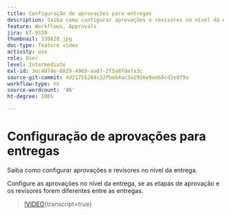 ```yaml
---
title: Configuração de aprovações para entregas
description: Saiba como configurar aprovações e revisores no nível da entrega.
feature: Workflows, Approvals
jira: KT-9339
thumbnail: 338828.jpg
doc-type: feature video
activity: use
role: User
level: Intermediate
exl-id: 3ec4074e-8829-4969-aa87-2f5a8fdefa3c
source-git-commit: 4d21755204c22fbeb4ac3a2916e9ee68cd2e0f9a
workflow-type: ht
source-wordcount: '46'
ht-degree: 100%

---
```


# Configuração de aprovações para entregas

Saiba como configurar aprovações e revisores no nível da entrega.  

Configure as aprovações no nível da entrega, se as etapas de aprovação e os revisores forem diferentes entre as entregas.

>[!VIDEO](https://video.tv.adobe.com/v/338828?quality=12&learn=on){transcript=true}
